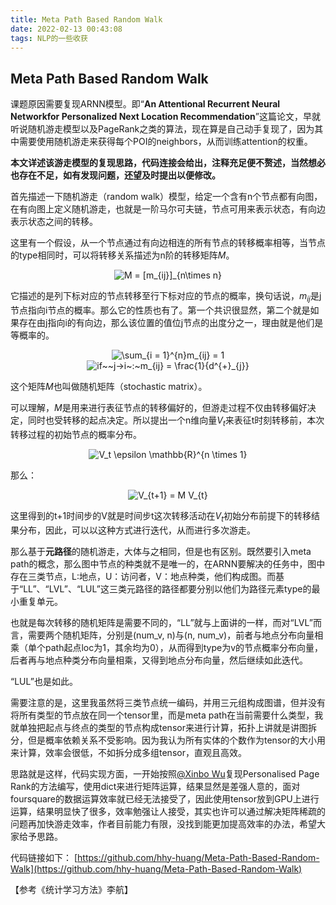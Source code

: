 ```yaml
---
title: Meta Path Based Random Walk
date: 2022-02-13 00:43:08
tags: NLP的一些收获
---
```


## Meta Path Based Random Walk

课题原因需要复现ARNN模型。即“**An Attentional Recurrent Neural Networkfor Personalized Next Location Recommendation**”这篇论文，早就听说随机游走模型以及PageRank之类的算法，现在算是自己动手复现了，因为其中需要使用随机游走来获得每个POI的neighbors，从而训练attention的权重。

**本文详述该游走模型的复现思路，代码连接会给出，注释充足便不赘述，当然想必也存在不足，如有发现问题，还望及时提出以便修改。**

首先描述一下随机游走（random walk）模型，给定一个含有n个节点都有向图，在有向图上定义随机游走，也就是一阶马尔可夫链，节点可用来表示状态，有向边表示状态之间的转移。

这里有一个假设，从一个节点通过有向边相连的所有节点的转移概率相等，当节点的type相同时，可以将转移关系描述为n阶的转移矩阵$M$。
<center>
<img src="https://latex.codecogs.com/svg.image?M&space;=&space;[m_{ij}]_{n\times&space;n}" title="M = [m_{ij}]_{n\times n}" />
</center>

它描述的是列下标对应的节点转移至行下标对应的节点的概率，换句话说，$m_{ij}$是j节点指向i节点的概率。那么它的性质也有了。第一个共识很显然，第二个就是如果存在由j指向i的有向边，那么该位置的值位j节点的出度分之一，理由就是他们是等概率的。

<center>
<img src="https://latex.codecogs.com/svg.image?\sum_{i&space;=&space;1}^{n}m_{ij}&space;=&space;1" title="\sum_{i = 1}^{n}m_{ij} = 1" />
</center>
<center>
<img src="https://latex.codecogs.com/svg.image?if~~j->i~:~m_{ij}&space;=&space;\frac{1}{d^{&plus;}_{j}}" title="if~~j->i~:~m_{ij} = \frac{1}{d^{+}_{j}}" />
</center>

这个矩阵$M$也叫做随机矩阵（stochastic matrix）。

可以理解，$M$是用来进行表征节点的转移偏好的，但游走过程不仅由转移偏好决定，同时也受转移的起点决定。所以提出一个n维向量$V_t$来表征t时刻转移前，本次转移过程的初始节点的概率分布。
<center>
<img src="https://latex.codecogs.com/svg.image?V_t&space;\epsilon&space;\mathbb{R}^{n&space;\times&space;1}" title="V_t \epsilon \mathbb{R}^{n \times 1}" />
</center>

那么：
<center>
<img src="https://latex.codecogs.com/svg.image?V_{t&plus;1}&space;=&space;M&space;V_{t}" title="V_{t+1} = M V_{t}" />
</center>

这里得到的t+1时间步的V就是时间步t这次转移活动在$V_t$初始分布前提下的转移结果分布，因此，可以以这种方式进行迭代，从而进行多次游走。

那么基于**元路径**的随机游走，大体与之相同，但是也有区别。既然要引入meta path的概念，那么图中节点的种类就不是唯一的，在ARNN要解决的任务中，图中存在三类节点，L:地点，U：访问者，V：地点种类，他们构成图。而基于“LL”、“LVL”、“LUL”这三类元路径的路径都要分别以他们为路径元素type的最小重复单元。

也就是每次转移的随机矩阵是需要不同的，“LL”就与上面讲的一样，而对“LVL”而言，需要两个随机矩阵，分别是(num_v, n)与(n, num_v)，前者与地点分布向量相乘（单个path起点loc为1，其余均为0），从而得到type为v的节点概率分布向量，后者再与地点种类分布向量相乘，又得到地点分布向量，然后继续如此迭代。

“LUL”也是如此。

需要注意的是，这里我虽然将三类节点统一编码，并用三元组构成图谱，但并没有将所有类型的节点放在同一个tensor里，而是meta path在当前需要什么类型，我就单独把起点与终点的类型的节点构成tensor来进行计算，拓扑上讲就是讲图拆分，但是概率依赖关系不受影响。因为我认为所有实体的个数作为tensor的大小用来计算，效率会很低，不如拆分成多组tensor，直观且高效。

思路就是这样，代码实现方面，一开始按照<a href="https://github.com/xinbowu2">@Xinbo Wu</a>复现Personalised Page Rank的方法编写，使用dict来进行矩阵运算，结果显然是差强人意的，面对foursquare的数据运算效率就已经无法接受了，因此使用tensor放到GPU上进行运算，结果明显快了很多，效率勉强让人接受，其实也许可以通过解决矩阵稀疏的问题再加快游走效率，作者目前能力有限，没找到能更加提高效率的办法，希望大家给予思路。

代码链接如下：
[https://github.com/hhy-huang/Meta-Path-Based-Random-Walk](https://github.com/hhy-huang/Meta-Path-Based-Random-Walk)

【参考《统计学习方法》李航】